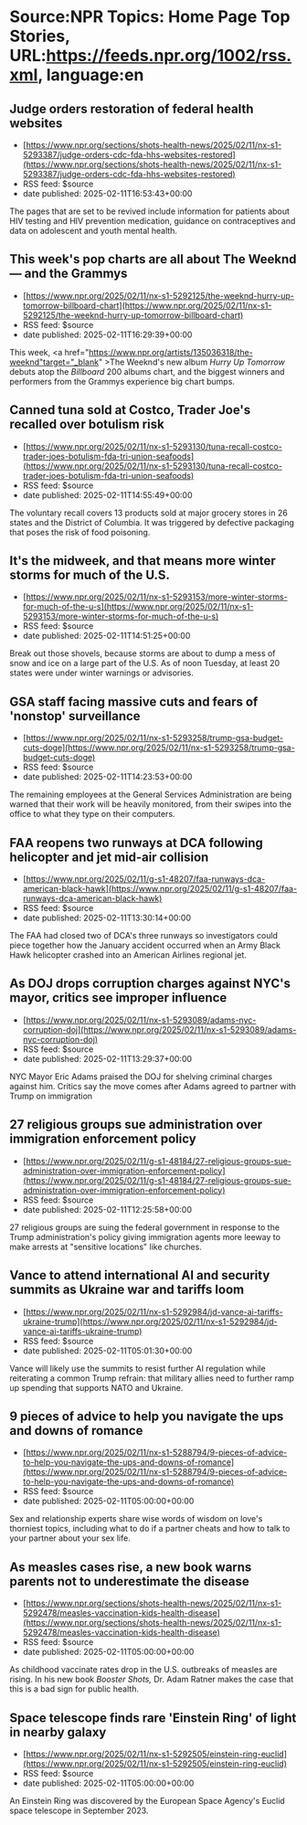 # Source:NPR Topics: Home Page Top Stories, URL:https://feeds.npr.org/1002/rss.xml, language:en

## Judge orders restoration of federal health websites
 - [https://www.npr.org/sections/shots-health-news/2025/02/11/nx-s1-5293387/judge-orders-cdc-fda-hhs-websites-restored](https://www.npr.org/sections/shots-health-news/2025/02/11/nx-s1-5293387/judge-orders-cdc-fda-hhs-websites-restored)
 - RSS feed: $source
 - date published: 2025-02-11T16:53:43+00:00

The pages that are set to be revived include information for patients about HIV testing and HIV prevention medication, guidance on contraceptives and data on adolescent and youth mental health.

## This week's pop charts are all about The Weeknd — and the Grammys
 - [https://www.npr.org/2025/02/11/nx-s1-5292125/the-weeknd-hurry-up-tomorrow-billboard-chart](https://www.npr.org/2025/02/11/nx-s1-5292125/the-weeknd-hurry-up-tomorrow-billboard-chart)
 - RSS feed: $source
 - date published: 2025-02-11T16:29:39+00:00

This week, <a href="https://www.npr.org/artists/135036318/the-weeknd"target="_blank"   >The Weeknd</a>'s new album <em>Hurry Up Tomorrow</em> debuts atop the <em>Billboard</em> 200 albums chart, and the biggest winners and performers from the Grammys experience big chart bumps.

## Canned tuna sold at Costco, Trader Joe's recalled over botulism risk
 - [https://www.npr.org/2025/02/11/nx-s1-5293130/tuna-recall-costco-trader-joes-botulism-fda-tri-union-seafoods](https://www.npr.org/2025/02/11/nx-s1-5293130/tuna-recall-costco-trader-joes-botulism-fda-tri-union-seafoods)
 - RSS feed: $source
 - date published: 2025-02-11T14:55:49+00:00

The voluntary recall covers 13 products sold at major grocery stores in 26 states and the District of Columbia. It was triggered by defective packaging that poses the risk of food poisoning.

## It's the midweek, and that means more winter storms for much of the U.S.
 - [https://www.npr.org/2025/02/11/nx-s1-5293153/more-winter-storms-for-much-of-the-u-s](https://www.npr.org/2025/02/11/nx-s1-5293153/more-winter-storms-for-much-of-the-u-s)
 - RSS feed: $source
 - date published: 2025-02-11T14:51:25+00:00

Break out those shovels, because storms are about to dump a mess of snow and ice on a large part of the U.S. As of noon Tuesday, at least 20 states were under winter warnings or advisories.

## GSA staff facing massive cuts and fears of 'nonstop' surveillance
 - [https://www.npr.org/2025/02/11/nx-s1-5293258/trump-gsa-budget-cuts-doge](https://www.npr.org/2025/02/11/nx-s1-5293258/trump-gsa-budget-cuts-doge)
 - RSS feed: $source
 - date published: 2025-02-11T14:23:53+00:00

The remaining employees at the General Services Administration are being warned that their work will be heavily monitored, from their swipes into the office to what they type on their computers.

## FAA reopens two runways at DCA following helicopter and jet mid-air collision
 - [https://www.npr.org/2025/02/11/g-s1-48207/faa-runways-dca-american-black-hawk](https://www.npr.org/2025/02/11/g-s1-48207/faa-runways-dca-american-black-hawk)
 - RSS feed: $source
 - date published: 2025-02-11T13:30:14+00:00

The FAA had closed two of DCA's three runways so investigators could piece together how the January accident occurred when an Army Black Hawk helicopter crashed into an American Airlines regional jet.

## As DOJ drops corruption charges against NYC's mayor, critics see improper influence
 - [https://www.npr.org/2025/02/11/nx-s1-5293089/adams-nyc-corruption-doj](https://www.npr.org/2025/02/11/nx-s1-5293089/adams-nyc-corruption-doj)
 - RSS feed: $source
 - date published: 2025-02-11T13:29:37+00:00

NYC  Mayor Eric Adams praised the DOJ for shelving criminal charges against him.  Critics say the move comes after Adams agreed to partner with Trump on immigration

## 27 religious groups sue administration over immigration enforcement policy
 - [https://www.npr.org/2025/02/11/g-s1-48184/27-religious-groups-sue-administration-over-immigration-enforcement-policy](https://www.npr.org/2025/02/11/g-s1-48184/27-religious-groups-sue-administration-over-immigration-enforcement-policy)
 - RSS feed: $source
 - date published: 2025-02-11T12:25:58+00:00

27 religious groups are suing the federal government in response to the Trump administration's policy giving immigration agents more leeway to make arrests at "sensitive locations" like churches.

## Vance to attend international AI and security summits as Ukraine war and tariffs loom
 - [https://www.npr.org/2025/02/11/nx-s1-5292984/jd-vance-ai-tariffs-ukraine-trump](https://www.npr.org/2025/02/11/nx-s1-5292984/jd-vance-ai-tariffs-ukraine-trump)
 - RSS feed: $source
 - date published: 2025-02-11T05:01:30+00:00

Vance will likely use the summits to resist further AI regulation while reiterating a common Trump refrain: that military allies need to further ramp up spending that supports NATO and Ukraine.

## 9 pieces of advice to help you navigate the ups and downs of romance
 - [https://www.npr.org/2025/02/11/nx-s1-5288794/9-pieces-of-advice-to-help-you-navigate-the-ups-and-downs-of-romance](https://www.npr.org/2025/02/11/nx-s1-5288794/9-pieces-of-advice-to-help-you-navigate-the-ups-and-downs-of-romance)
 - RSS feed: $source
 - date published: 2025-02-11T05:00:00+00:00

Sex and relationship experts share wise words of wisdom on love's thorniest topics, including what to do if a partner cheats and how to talk to your partner about your sex life.

## As measles cases rise, a new book warns parents not to underestimate the disease
 - [https://www.npr.org/sections/shots-health-news/2025/02/11/nx-s1-5292478/measles-vaccination-kids-health-disease](https://www.npr.org/sections/shots-health-news/2025/02/11/nx-s1-5292478/measles-vaccination-kids-health-disease)
 - RSS feed: $source
 - date published: 2025-02-11T05:00:00+00:00

As childhood vaccinate rates drop in the U.S. outbreaks of measles are rising. In his new book <em>Booster Shots, </em>Dr. Adam Ratner<em> </em>makes the case that this is a bad sign for public health.

## Space telescope finds rare 'Einstein Ring' of light in nearby galaxy
 - [https://www.npr.org/2025/02/11/nx-s1-5292505/einstein-ring-euclid](https://www.npr.org/2025/02/11/nx-s1-5292505/einstein-ring-euclid)
 - RSS feed: $source
 - date published: 2025-02-11T05:00:00+00:00

An Einstein Ring was discovered by the European Space Agency's Euclid space telescope in September 2023.

